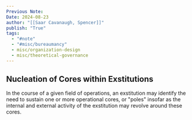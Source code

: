 ```yaml
---
Previous Note:
Date: 2024-08-23
author: "[[Saar Cavanaugh, Spencer]]"
publish: "True"
tags:
  - "#note"
  - "#misc/bureaumancy"
  - misc/organization-design
  - misc/theoretical-governance
---
```


## Nucleation of Cores within Exstitutions

In the course of a given field of operations, an exstitution may identify the need to sustain one or more operational cores, or "poles" insofar as the internal and external activity of the exstitution may revolve around these cores.
